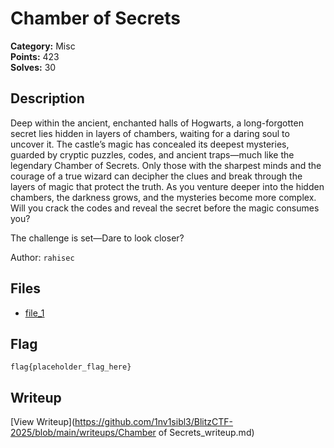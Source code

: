 # Chamber of Secrets

**Category:** Misc  
**Points:** 423  
**Solves:** 30  

## Description

Deep within the ancient, enchanted halls of Hogwarts, a long-forgotten secret lies hidden in layers of chambers, waiting for a daring soul to uncover it. The castle’s magic has concealed its deepest mysteries, guarded by cryptic puzzles, codes, and ancient traps—much like the legendary Chamber of Secrets. Only those with the sharpest minds and the courage of a true wizard can decipher the clues and break through the layers of magic that protect the truth. As you venture deeper into the hidden chambers, the darkness grows, and the mysteries become more complex. Will you crack the codes and reveal the secret before the magic consumes you? 

The challenge is set—Dare to look closer?

Author: `rahisec`

## Files

- [file_1](https://github.com/1nv1sibl3/BlitzCTF-2025/blob/main/files/6eb41978e33a8971cd70076f8ff15095/file_1)

## Flag

```
flag{placeholder_flag_here}
```

## Writeup

[View Writeup](https://github.com/1nv1sibl3/BlitzCTF-2025/blob/main/writeups/Chamber of Secrets_writeup.md)
